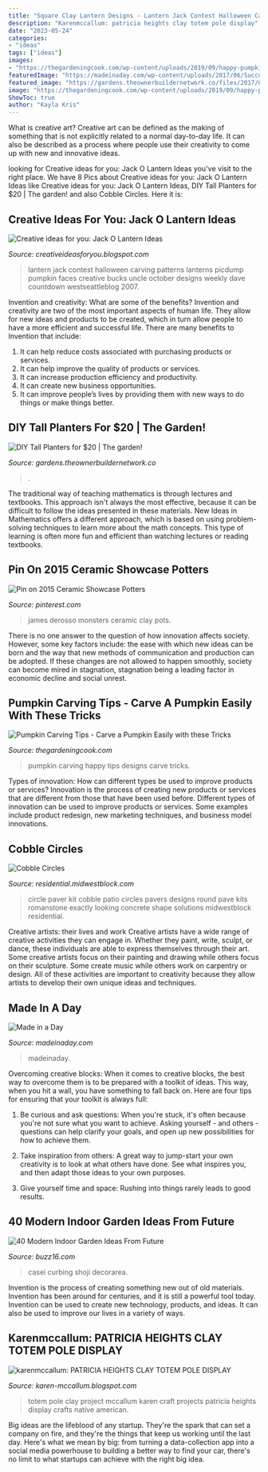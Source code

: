 ```yaml
---
title: "Square Clay Lantern Designs - Lantern Jack Contest Halloween Carving Patterns Lanterns Picdump Pumpkin Faces Creative Bucks Uncle October Designs Weekly Dave Countdown Westseattleblog 2007"
description: "Karenmccallum: patricia heights clay totem pole display"
date: "2023-05-24"
categories:
- "ideas"
tags: ["ideas"]
images:
- "https://thegardeningcook.com/wp-content/uploads/2019/09/happy-pumpkin.jpg"
featuredImage: "https://madeinaday.com/wp-content/uploads/2017/06/Succulent-Home.jpg"
featured_image: "https://gardens.theownerbuildernetwork.co/files/2017/08/DIY-tall-planter3.jpg"
image: "https://thegardeningcook.com/wp-content/uploads/2019/09/happy-pumpkin.jpg"
ShowToc: true
author: "Kayla Kris"
---
```



What is creative art?
Creative art can be defined as the making of something that is not explicitly related to a normal day-to-day life. It can also be described as a process where people use their creativity to come up with new and innovative ideas.

	

		
looking for Creative ideas for you: Jack O Lantern Ideas you've visit to the right place. We have 8 Pics about Creative ideas for you: Jack O Lantern Ideas like Creative ideas for you: Jack O Lantern Ideas, DIY Tall Planters for $20 | The garden! and also Cobble Circles. Here it is:
		
    
## Creative Ideas For You: Jack O Lantern Ideas

<img loading=lazy src="http://3.bp.blogspot.com/_vM7Q_-nmbGs/TMgurNJHFOI/AAAAAAAACP0/Mvhh6ukejuE/s1600/jack-o-lantern1.jpg" onerror="this.onerror=null;this.src='https://tse3.mm.bing.net/th?id=OIP.nQccwFFiQXeqauIKg2FrGgAAAA&amp;pid=15.1';" alt="Creative ideas for you: Jack O Lantern Ideas">

_Source: creativeideasforyou.blogspot.com_

>lantern jack contest halloween carving patterns lanterns picdump pumpkin faces creative bucks uncle october designs weekly dave countdown westseattleblog 2007. 

	

Invention and creativity: What are some of the benefits?
Invention and creativity are two of the most important aspects of human life. They allow for new ideas and products to be created, which in turn allow people to have a more efficient and successful life. There are many benefits to Invention that include: 
1. It can help reduce costs associated with purchasing products or services. 
2. It can help improve the quality of products or services. 
3. It can increase production efficiency and productivity. 
4. It can create new business opportunities. 
5. It can improve people’s lives by providing them with new ways to do things or make things better.

    
## DIY Tall Planters For $20 | The Garden!

<img loading=lazy src="https://gardens.theownerbuildernetwork.co/files/2017/08/DIY-tall-planter3.jpg" onerror="this.onerror=null;this.src='https://tse3.mm.bing.net/th?id=OIP.LBAWv-g9vwvcSJ7l1uKkuQHaJd&amp;pid=15.1';" alt="DIY Tall Planters for $20 | The garden!">

_Source: gardens.theownerbuildernetwork.co_

>. 

	

The traditional way of teaching mathematics is through lectures and textbooks. This approach isn't always the most effective, because it can be difficult to follow the ideas presented in these materials. New Ideas in Mathematics offers a different approach, which is based on using problem-solving techniques to learn more about the math concepts. This type of learning is often more fun and efficient than watching lectures or reading textbooks.

    
## Pin On 2015 Ceramic Showcase Potters

<img loading=lazy src="https://i.pinimg.com/736x/6b/f0/7c/6bf07c072affc102dd5c0432d273ffd9--ceramic-monsters-year-.jpg" onerror="this.onerror=null;this.src='https://tse4.mm.bing.net/th?id=OIP.sDtjYeaPu3EOGnNw_TN-kAHaJ4&amp;pid=15.1';" alt="Pin on 2015 Ceramic Showcase Potters">

_Source: pinterest.com_

>james derosso monsters ceramic clay pots. 

	

There is no one answer to the question of how innovation affects society. However, some key factors include: the ease with which new ideas can be born and the way that new methods of communication and production can be adopted. If these changes are not allowed to happen smoothly, society can become mired in stagnation, stagnation being a leading factor in economic decline and social unrest.

    
## Pumpkin Carving Tips - Carve A Pumpkin Easily With These Tricks

<img loading=lazy src="https://thegardeningcook.com/wp-content/uploads/2019/09/happy-pumpkin.jpg" onerror="this.onerror=null;this.src='https://tse2.mm.bing.net/th?id=OIP.WTp0S7JFztxN798yfEQrEQHaLJ&amp;pid=15.1';" alt="Pumpkin Carving Tips - Carve a Pumpkin Easily with these Tricks">

_Source: thegardeningcook.com_

>pumpkin carving happy tips designs carve tricks. 

	

Types of innovation: How can different types be used to improve products or services?
Innovation is the process of creating new products or services that are different from those that have been used before. Different types of innovation can be used to improve products or services. Some examples include product redesign, new marketing techniques, and business model innovations.

    
## Cobble Circles

<img loading=lazy src="http://residential.midwestblock.com/images/Circle-Kit11.jpg" onerror="this.onerror=null;this.src='https://tse3.mm.bing.net/th?id=OIP.K1cxa9w9UIxqySSJxLRdtQHaEU&amp;pid=15.1';" alt="Cobble Circles">

_Source: residential.midwestblock.com_

>circle paver kit cobble patio circles pavers designs round pave kits romanstone exactly looking concrete shape solutions midwestblock residential. 

	

Creative artists: their lives and work
Creative artists have a wide range of creative activities they can engage in. Whether they paint, write, sculpt, or dance, these individuals are able to express themselves through their art. Some creative artists focus on their painting and drawing while others focus on their sculpture. Some create music while others work on carpentry or design. All of these activities are important to creativity because they allow artists to develop their own unique ideas and techniques.

    
## Made In A Day

<img loading=lazy src="https://madeinaday.com/wp-content/uploads/2017/06/Succulent-Home.jpg" onerror="this.onerror=null;this.src='https://tse1.mm.bing.net/th?id=OIP.8oS-gln-C1XoZUCbGJUOdwHaLH&amp;pid=15.1';" alt="Made in a Day">

_Source: madeinaday.com_

>madeinaday. 

	

Overcoming creative blocks:
When it comes to creative blocks, the best way to overcome them is to be prepared with a toolkit of ideas. This way, when you hit a wall, you have something to fall back on. Here are four tips for ensuring that your toolkit is always full:
1. Be curious and ask questions: When you're stuck, it's often because you're not sure what you want to achieve. Asking yourself - and others - questions can help clarify your goals, and open up new possibilities for how to achieve them.

2. Take inspiration from others: A great way to jump-start your own creativity is to look at what others have done. See what inspires you, and then adapt those ideas to your own purposes.

3. Give yourself time and space: Rushing into things rarely leads to good results.

    
## 40 Modern Indoor Garden Ideas From Future

<img loading=lazy src="https://buzz16.com/wp-content/uploads/2016/11/Modern-Indoor-Garden-Ideas-From-Future-38.jpg" onerror="this.onerror=null;this.src='https://tse4.mm.bing.net/th?id=OIP.pX8qUYRWXY0Mr4qCgDoPnQHaJ4&amp;pid=15.1';" alt="40 Modern Indoor Garden Ideas From Future">

_Source: buzz16.com_

>casei curbing shoji decorarea. 

	

Invention is the process of creating something new out of old materials. Invention has been around for centuries, and it is still a powerful tool today. Invention can be used to create new technology, products, and ideas. It can also be used to improve our lives in a variety of ways.

    
## Karenmccallum: PATRICIA HEIGHTS CLAY TOTEM POLE DISPLAY

<img loading=lazy src="https://3.bp.blogspot.com/-PViMsyJnj-8/U0HtAKrPBbI/AAAAAAAABN8/pPX1oBWT0F0/s1600/IMG_4006.jpg" onerror="this.onerror=null;this.src='https://tse3.mm.bing.net/th?id=OIP.8xu9OrrH5b3s9FwvVzhcfgHaJ4&amp;pid=15.1';" alt="karenmccallum: PATRICIA HEIGHTS CLAY TOTEM POLE DISPLAY">

_Source: karen-mccallum.blogspot.com_

>totem pole clay project mccallum karen craft projects patricia heights display crafts native american. 

	

Big ideas are the lifeblood of any startup. They're the spark that can set a company on fire, and they're the things that keep us working until the last day. Here's what we mean by big: from turning a data-collection app into a social media powerhouse to building a better way to find your car, there's no limit to what startups can achieve with the right big idea.

